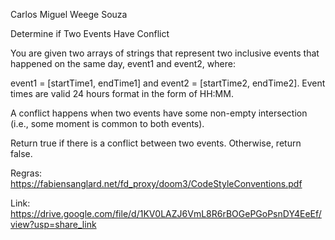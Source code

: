 Carlos Miguel Weege Souza

Determine if Two Events Have Conflict

You are given two arrays of strings that represent two inclusive events that happened on the same day, event1 and event2, where:

event1 = [startTime1, endTime1] and
event2 = [startTime2, endTime2].
Event times are valid 24 hours format in the form of HH:MM.

A conflict happens when two events have some non-empty intersection (i.e., some moment is common to both events).

Return true if there is a conflict between two events. Otherwise, return false.

Regras: https://fabiensanglard.net/fd_proxy/doom3/CodeStyleConventions.pdf

Link: https://drive.google.com/file/d/1KV0LAZJ6VmL8R6rBOGePGoPsnDY4EeEf/view?usp=share_link
